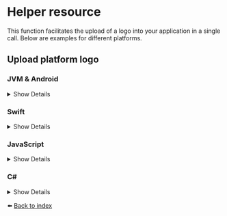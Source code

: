 # Helper resource

This function facilitates the upload of a logo into your application in a single call. Below are examples for different platforms.

## Upload platform logo

### JVM & Android
<details>
<summary>Show Details</summary>

```kotlin
sdk.helper().uploadPlatformLogo("APPLICATION_ID", "CONTENT_TYPE", IMAGE_BYTES)
```

💡 **Note:** In Java, use the `uploadPlatformLogoAsync` function, which returns a `CompletableFuture<Void>` instead.
</details>

### Swift
<details>
<summary>Show Details</summary>

```swift
sdk.helper().uploadPlatformLogo(applicationId: "APPLICATION_ID", contentType: "CONTENT_TYPE", image: IMAGE_BYTES)
```
</details>

### JavaScript
<details>
<summary>Show Details</summary>

```js
await doordeck.com.doordeck.multiplatform.sdk.api.helper().uploadPlatformLogo("APPLICATION_ID", "CONTENT_TYPE", IMAGE_BYTES);
```
</details>

### C#
<details>
<summary>Show Details</summary>

```csharp
var resource = symbols->kotlin.root.com.doordeck.multiplatform.sdk.Doordeck.helper(sdk);
var data = new UploadPlatformLogoData("APPLICATION_ID", "CONTENT_TYPE", "BASE64_IMAGE").ToData();
symbols->kotlin.root.com.doordeck.multiplatform.sdk.api.HelperResource.uploadPlatformLogoJson(resource, data);
```
</details>

:arrow_left: [Back to index](01_INDEX.md)
